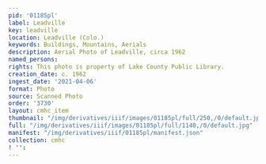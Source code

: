 ```yaml
---
pid: '01185pl'
label: Leadville
key: leadville
location: Leadville (Colo.)
keywords: Buildings, Mountains, Aerials
description: Aerial Photo of Leadville, circa 1962
named_persons: 
rights: This photo is property of Lake County Public Library.
creation_date: c. 1962
ingest_date: '2021-04-06'
format: Photo
source: Scanned Photo
order: '3730'
layout: cmhc_item
thumbnail: "/img/derivatives/iiif/images/01185pl/full/250,/0/default.jpg"
full: "/img/derivatives/iiif/images/01185pl/full/1140,/0/default.jpg"
manifest: "/img/derivatives/iiif/01185pl/manifest.json"
collection: cmhc
! '': 
---
```

